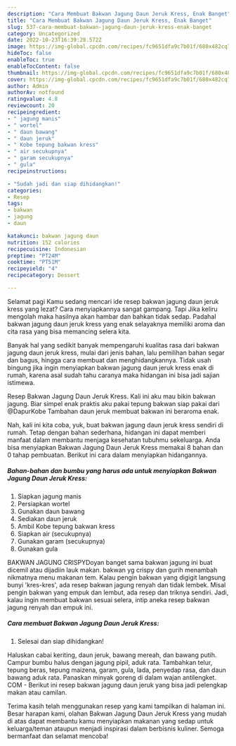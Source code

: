 ```yaml
---
description: "Cara Membuat Bakwan Jagung Daun Jeruk Kress, Enak Banget"
title: "Cara Membuat Bakwan Jagung Daun Jeruk Kress, Enak Banget"
slug: 537-cara-membuat-bakwan-jagung-daun-jeruk-kress-enak-banget
category: Uncategorized
date: 2022-10-23T16:39:28.572Z
image: https://img-global.cpcdn.com/recipes/fc9651dfa9c7b01f/680x482cq70/bakwan-jagung-daun-jeruk-kress-foto-resep-utama.jpg
hideToc: false
enableToc: true
enableTocContent: false
thumbnail: https://img-global.cpcdn.com/recipes/fc9651dfa9c7b01f/680x482cq70/bakwan-jagung-daun-jeruk-kress-foto-resep-utama.jpg
cover: https://img-global.cpcdn.com/recipes/fc9651dfa9c7b01f/680x482cq70/bakwan-jagung-daun-jeruk-kress-foto-resep-utama.jpg
author: Admin
authorAv: notfound
ratingvalue: 4.8
reviewcount: 20
recipeingredient:
- " jagung manis"
- " wortel"
- " daun bawang"
- " daun jeruk"
- " Kobe tepung bakwan kress"
- " air secukupnya"
- " garam secukupnya"
- " gula"
recipeinstructions:

- "Sudah jadi dan siap dihidangkan!"
categories:
- Resep
tags:
- bakwan
- jagung
- daun

katakunci: bakwan jagung daun 
nutrition: 152 calories
recipecuisine: Indonesian
preptime: "PT24M"
cooktime: "PT51M"
recipeyield: "4"
recipecategory: Dessert

---
```



Selamat pagi Kamu sedang mencari ide resep bakwan jagung daun jeruk kress yang lezat? Cara menyiapkannya sangat gampang. Tapi Jika keliru mengolah maka hasilnya akan hambar dan bahkan tidak sedap. Padahal bakwan jagung daun jeruk kress yang enak selayaknya memiliki aroma dan cita rasa yang bisa memancing selera kita.


Banyak hal yang sedikit banyak mempengaruhi kualitas rasa dari bakwan jagung daun jeruk kress, mulai dari jenis bahan, lalu pemilihan bahan segar dan bagus, hingga cara membuat dan menghidangkannya. Tidak usah bingung jika ingin menyiapkan bakwan jagung daun jeruk kress enak di rumah, karena asal sudah tahu caranya maka hidangan ini bisa jadi sajian istimewa.

Resep Bakwan Jagung Daun Jeruk Kress. Kali ini aku mau bikin bakwan jagung. Biar simpel enak praktis aku pakai tepung bakwan siap pakai dari @DapurKobe Tambahan daun jeruk membuat bakwan ini beraroma enak.


Nah, kali ini kita coba, yuk, buat bakwan jagung daun jeruk kress sendiri di rumah. Tetap dengan bahan sederhana, hidangan ini dapat memberi manfaat dalam membantu menjaga kesehatan tubuhmu sekeluarga. Anda bisa menyiapkan Bakwan Jagung Daun Jeruk Kress memakai 8 bahan dan 0 tahap pembuatan. Berikut ini cara dalam menyiapkan hidangannya.

<!--inarticleads1-->

##### Bahan-bahan dan bumbu yang harus ada untuk menyiapkan Bakwan Jagung Daun Jeruk Kress:

1. Siapkan  jagung manis
1. Persiapkan  wortel
1. Gunakan  daun bawang
1. Sediakan  daun jeruk
1. Ambil  Kobe tepung bakwan kress
1. Siapkan  air (secukupnya)
1. Gunakan  garam (secukupnya)
1. Gunakan  gula


BAKWAN JAGUNG CRISPYDoyan banget sama bakwan jagung ini buat dicemil atau dijadiin lauk makan. bakwan yg crispy dan gurih menambah nikmatnya menu makanan tem. Kalau pengin bakwan yang digigit langsung bunyi &#39;kres-kres&#39;, ada resep bakwan jagung renyah dan tidak lembek. Misal pengin bakwan yang empuk dan lembut, ada resep dan triknya sendiri. Jadi, kalau ingin membuat bakwan sesuai selera, intip aneka resep bakwan jagung renyah dan empuk ini. 

<!--inarticleads2-->

##### Cara membuat Bakwan Jagung Daun Jeruk Kress:


1. Selesai dan siap dihidangkan!

Haluskan cabai keriting, daun jeruk, bawang mereah, dan bawang putih. Campur bumbu halus dengan jagung pipil, aduk rata. Tambahkan telur, tepung beras, tepung maizena, garam, gula, lada, penyedap rasa, dan daun bawang aduk rata. Panaskan minyak goreng di dalam wajan antilengket. COM - Berikut ini resep bakwan jagung daun jeruk yang bisa jadi pelengkap makan atau camilan. 

Terima kasih telah menggunakan resep yang kami tampilkan di halaman ini. Besar harapan kami, olahan Bakwan Jagung Daun Jeruk Kress yang mudah di atas dapat membantu kamu menyiapkan makanan yang sedap untuk keluarga/teman ataupun menjadi inspirasi dalam berbisnis kuliner. Semoga bermanfaat dan selamat mencoba!
